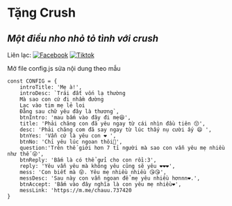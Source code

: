 # Tặng Crush
## _Một điều nho nhỏ tỏ tình với crush_

Liên lạc: 
[![Facebook](https://i.imgur.com/GRqy96ts.jpg)](https://www.facebook.com/nam.nodemy)
[![Tiktok](https://i.imgur.com/Nbfl1E7t.jpg)](https://www.tiktok.com/@manindev)

Mở file config.js sửa nội dung theo mẫu
```
const CONFIG = {
    introTitle: 'Mẹ à!',
    introDesc: `Trái đất vốn lạ thường
    Mà sao con cứ đi nhầm đường
    Lạc vào tim mẹ lẻ loi
    Đằng sau chữ yêu đây là thương`,
    btnIntro: 'mau bấm vào đây đi mẹ😆',
    title: 'Phải chăng con đã yêu ngay từ cái nhìn đầu tiên 😙',
    desc: 'Phải chăng com đã say ngay từ lúc thấy nụ cười ấy 😄 ',
    btnYes: 'Vẫn cứ là yêu con ❤ ',
    btnNo: 'Chỉ yêu lúc ngoan thôi🤔',
    question:'Trên thế giới hơn 7 tỉ người mà sao con vẫn yêu mẹ nhiều như thế 😜',
    btnReply: 'Bấm là có thể gửi cho con rồi:3',
    reply: 'Yêu vẫn yêu mà không yêu cũng sẽ yêu ❤❤❤',
    mess: 'Con biết mà 😝. Yêu mẹ nhiều nhiều 😘😘',
    messDesc: 'Sau này con vẫn ngoan để mẹ yêu nhiều hơnnn❤.',
    btnAccept: 'Bấm vào đây nghĩa là con yêu mẹ nhiều❤',
    messLink: 'https://m.me/chauu.737420
}
```

